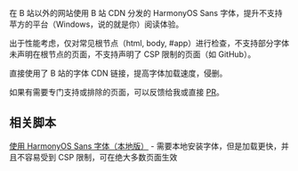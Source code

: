 在 B 站以外的网站使用 B 站 CDN 分发的 HarmonyOS Sans 字体，提升不支持苹方的平台（Windows，说的就是你）阅读体验。

出于性能考虑，仅对常见根节点（html, body, #app）进行检查，不支持部分字体未声明在根节点的页面，不支持声明了 CSP 限制的页面（如 GitHub）。

直接使用了 B 站的字体 CDN 链接，提高字体加载速度，侵删。

如果有需要专门支持或排除的页面，可以反馈给我或直接 [PR](https://github.com/CLDXiang/tampermonkey/pulls)。

## 相关脚本

[使用 HarmonyOS Sans 字体（本地版）](https://greasyfork.org/zh-CN/scripts/480547-%E4%BD%BF%E7%94%A8-harmonyos-sans-sc-%E5%AD%97%E4%BD%93-%E5%9C%A8-windows-%E4%B8%8B%E8%8E%B7%E5%BE%97%E6%8E%A5%E8%BF%91%E8%8B%B9%E6%96%B9%E7%9A%84%E9%98%85%E8%AF%BB%E4%BD%93%E9%AA%8C) - 需要本地安装字体，但是加载更快，并且不容易受到 CSP 限制，可在绝大多数页面生效
